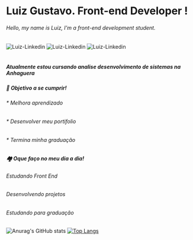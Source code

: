 # Luiz Gustavo. Front-end Developer !



###### Hello, my name is Luiz, I'm a front-end development student.

<div>
<img align="center" alt="Luiz-Linkedin" src="https://img.shields.io/badge/LinkedIn-0077B5?style=for-the-badge&logo=linkedin&logoColor=white">
  <img align="center" alt="Luiz-Linkedin" src="https://img.shields.io/badge/Instagram-E4405F?style=for-the-badge&logo=instagram&logoColor=white">
  <img align="center" alt="Luiz-Linkedin" src="https://img.shields.io/badge/Facebook-1877F2?style=for-the-badge&logo=facebook&logoColor=white">
</div> 
<br>

##### Atualmente estou cursando analise desenvolvimento de sistemas na Anhaguera </p></div>




#####   🚀 Objetivo a se cumprir!                       
######   * Melhora aprendizado
######   * Desenvolver meu portifolio
######   * Termina minha graduação 
##
 ##### 🏘️ Oque faço no meu dia a dia!
######   Estudando Front End
######   Desenvolvendo projetos
######   Estudando para graduação


![Anurag's GitHub stats](https://github-readme-stats.vercel.app/api?username=lgluiz1&show_icons=true&theme=dark)
[![Top Langs](https://github-readme-stats.vercel.app/api/top-langs/?username=lgluiz1&compact=true)](https://github.com/anuraghazra/github-readme-stats)

